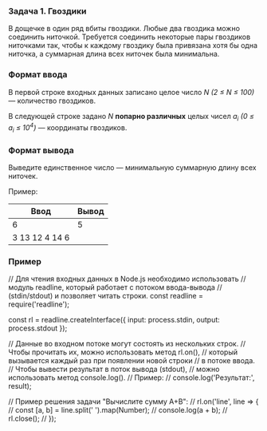 ### Задача 1. Гвоздики

В дощечке в один ряд вбиты гвоздики. Любые два гвоздика можно соединить ниточкой. Требуется соединить некоторые пары гвоздиков ниточками так, чтобы к каждому гвоздику была привязана хотя бы одна ниточка, а суммарная длина всех ниточек была минимальна.

### Формат ввода

В первой строке входных данных записано целое число _N (2 ≤ N ≤ 100)_ — количество гвоздиков.

В следующей строке задано _N_ **попарно различных** целых чисел _a<sub>i</sub> (0 ≤ a<sub>i</sub> ≤ 10<sup>4</sup>)_ — координаты гвоздиков.

### Формат вывода

Выведите единственное число — минимальную суммарную длину всех ниточек.

Пример:

| Ввод           | Вывод |
| -------------- | ----- |
| 6              | 5     |
| 3 13 12 4 14 6 |       |

### Пример

// Для чтения входных данных в Node.js необходимо использовать
// модуль readline, который работает с потоком ввода-вывода
// (stdin/stdout) и позволяет читать строки.
const readline = require('readline');

const rl = readline.createInterface({
input: process.stdin,
output: process.stdout
});

// Данные во входном потоке могут состоять из нескольких строк.
// Чтобы прочитать их, можно использовать метод rl.on(),
// который вызывается каждый раз при появлении новой строки
// в потоке ввода.
// Чтобы вывести результат в поток вывода (stdout),
// можно использовать метод console.log().
// Пример:
// console.log('Результат:', result);

// Пример решения задачи "Вычислите сумму A+B":
// rl.on('line', line => {
// const [a, b] = line.split(' ').map(Number);
// console.log(a + b);
// rl.close();
// });
